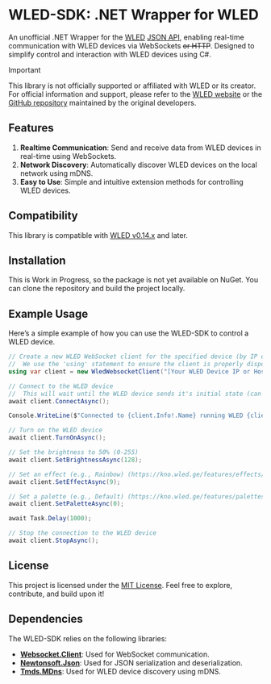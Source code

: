 # WLED-SDK: .NET Wrapper for WLED

An unofficial .NET Wrapper for the [WLED](https://kno.wled.ge/) [JSON API](https://kno.wled.ge/interfaces/json-api/), enabling real-time communication with WLED devices via WebSockets ~~or HTTP~~. Designed to simplify control and interaction with WLED devices using C#.

> [!IMPORTANT]
> This library is not officially supported or affiliated with WLED or its creator. For official information and support, please refer to the [WLED website](https://kno.wled.ge/) or the [GitHub repository](https://github.com/Aircoookie/WLED) maintained by the original developers.

## Features

1. **Realtime Communication**: Send and receive data from WLED devices in real-time using WebSockets.
2. **Network Discovery**: Automatically discover WLED devices on the local network using mDNS.
3. **Easy to Use**: Simple and intuitive extension methods for controlling WLED devices.

## Compatibility

This library is compatible with [WLED v0.14.x](https://github.com/Aircoookie/WLED/releases/tag/v0.14.0) and later.

## Installation

This is Work in Progress, so the package is not yet available on NuGet. You can clone the repository and build the project locally.

## Example Usage

Here’s a simple example of how you can use the WLED-SDK to control a WLED device.

```csharp
// Create a new WLED WebSocket client for the specified device (by IP or hostname)
//  We use the 'using' statement to ensure the client is properly disposed of when we're done
using var client = new WledWebsocketClient("[Your WLED Device IP or Hostname]");

// Connect to the WLED device
//  This will wait until the WLED device sends it's initial state (can be disabled by passing false)
await client.ConnectAsync();

Console.WriteLine($"Connected to {client.Info!.Name} running WLED {client.Info.Version} ({client.Info.VersionId})");

// Turn on the WLED device
await client.TurnOnAsync();

// Set the brightness to 50% (0-255)
await client.SetBrightnessAsync(128);

// Set an effect (e.g., Rainbow) (https://kno.wled.ge/features/effects/)
await client.SetEffectAsync(9);

// Set a palette (e.g., Default) (https://kno.wled.ge/features/palettes/)
await client.SetPaletteAsync(0);

await Task.Delay(1000);

// Stop the connection to the WLED device
await client.StopAsync();
```

## License

This project is licensed under the [MIT License](https://github.com/DevPieter/WLED-SDK/blob/main/LICENSE). Feel free to explore, contribute, and build upon it!

## Dependencies

The WLED-SDK relies on the following libraries:

- [**Websocket.Client**](https://www.nuget.org/packages/Websocket.Client): Used for WebSocket communication.
- [**Newtonsoft.Json**](https://www.nuget.org/packages/Newtonsoft.Json): Used for JSON serialization and deserialization.
- [**Tmds.MDns**](https://www.nuget.org/packages/Tmds.MDns): Used for WLED device discovery using mDNS.
